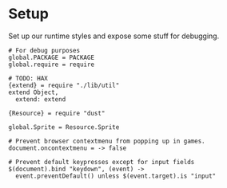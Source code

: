 Setup
=====

Set up our runtime styles and expose some stuff for debugging.

    # For debug purposes
    global.PACKAGE = PACKAGE
    global.require = require

    # TODO: HAX
    {extend} = require "./lib/util"
    extend Object,
      extend: extend
    
    {Resource} = require "dust"

    global.Sprite = Resource.Sprite

    # Prevent browser contextmenu from popping up in games.
    document.oncontextmenu = -> false

    # Prevent default keypresses except for input fields
    $(document).bind "keydown", (event) ->
      event.preventDefault() unless $(event.target).is "input"

